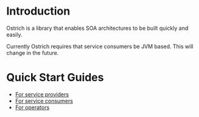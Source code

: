 Introduction
============
Ostrich is a library that enables SOA architectures to be built quickly and easily.  

Currently Ostrich requires that service consumers be JVM based.  This will change in the future.


Quick Start Guides
==================
* [For service providers](core/docs/service-provider-quick-start.md)
* [For service consumers](core/docs/service-consumer-quick-start.md)
* [For operators](core/docs/operator-quick-start.md)
